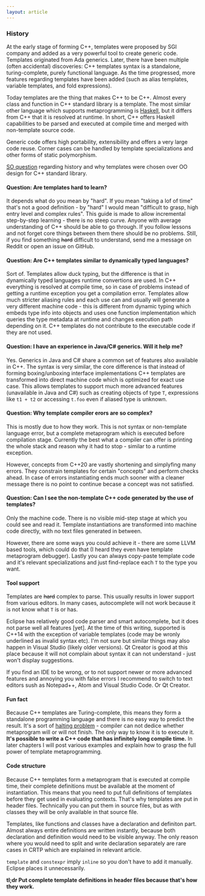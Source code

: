 ```yaml
---
layout: article
---
```


### History

At the early stage of forming C++, templates were proposed by SGI company and added as a very powerful tool to create generic code. Templates originated from Ada generics. Later, there have been multiple (often accidental) discoveries: C++ templates syntax is a standalone, turing-complete, purely functional language. As the time progressed, more features regarding templates have been added (such as alias templates, variable templates, and fold expressions).

Today templates are the thing that makes C++ to be C++. Almost every class and function in C++ standard library is a template. The most similar other language which supports metaprogramming is [Haskell](https://en.wikipedia.org/wiki/Haskell_(programming_language)), but it differs from C++ that it is resolved at runtime. In short, C++ offers Haskell capabilities to be parsed and executed at compile time and merged with non-template source code. 

Generic code offers high portability, extensibility and offers a very large code reuse. Corner cases can be handled by template specializations and other forms of static polymorphism.

[SO question](https://stackoverflow.com/questions/1039853/why-is-the-c-stl-is-so-heavily-based-on-templates-and-not-on-interfaces) regarding history and why templates were chosen over OO design for C++ standard library.

#### Question: Are templates hard to learn?

It depends what do you mean by "hard". If you mean "taking a lof of time" that's not a good definition - by "hard" I would mean "difficult to grasp, high entry level and complex rules". This guide is made to allow incremental step-by-step learning - there is no steep curve. Anyone with average understanding of C++ should be able to go through. If you follow lessons and not forget core things between them there should be no problems. Still, if you find something ~~hard~~ difficult to understand, send me a message on Reddit or open an issue on GitHub.

#### Question: Are C++ templates similar to dynamically typed languages?

Sort of. Templates allow duck typing, but the difference is that in dynamically typed languages runtime convertions are used. In C++ everything is resolved at compile time, so in case of problems instead of getting a runtime exception you get a compilation error. Templates allow much stricter aliasing rules and each use can and usually will generate a very different machine code - this is different from dynamic typing which embeds type info into objects and uses one function implementation which queries the type metadata at runtime and changes execution path depending on it. C++ templates do not contribute to the executable code if they are not used.

#### Question: I have an experience in Java/C# generics. Will it help me?

Yes. Generics in Java and C# share a common set of features also available in C++. The syntax is very similar, the core difference is that instead of forming boxing/unboxing interface implementations C++ templates are transformed into direct machine code which is optimized for exact use case. This allows templates to support much more advanced features (unavailable in Java and C#) such as creating objects of type `T`, expressions like `t1 + t2` or accessing `t.foo` even if aliased type is unknown.

#### Question: Why template compiler erors are so complex?

This is mostly due to how they work. This is not syntax or non-template language error, but a complete metaprogram which is executed before compilation stage. Currently the best what a compiler can offer is printing the whole stack and reason why it had to stop - similar to a runtime exception.

However, concepts from C++20 are vastly shortening and simplyfing many errors. They constrain templates for certain "concepts" and perform checks ahead. In case of errors instantiating ends much sooner with a cleaner message there is no point to continue becase a concept was not satisfied.

#### Question: Can I see the non-template C++ code generated by the use of templates?

Only the machine code. There is no visible mid-step stage at which you could see and read it. Template instantiations are transformed into machine code directly, with no text files generated in between.

However, there are some ways you could achieve it - there are some LLVM based tools, which could do that (I heard they even have template metaprogram debugger). Lastly you can always copy-paste template code and it's relevant specializations and just find-replace each `T` to the type you want.

#### Tool support

Templates are ~~hard~~ complex to parse. This usually results in lower support from various editors. In many cases, autocomplete will not work because it is not know what `T` is or has.

Eclipse has relatively good code parser and smart autocomplete, but it does not parse well all features [yet]. At the time of this writing, supported is C++14 with the exception of variable templates (code may be wronly underlined as invalid syntax etc). I'm not sure but similar things may also happen in Visual Studio (likely older versions). Qt Creator is good at this place because it will not complain about syntax it can not understand - just won't display suggestions.

If you find an IDE to be wrong, or to not support newer or more advanced features and annoying you with false errors I recommend to switch to text editors sush as Notepad++, Atom and Visual Studio Code. Or Qt Creator.

#### Fun fact

Because C++ templates are Turing-complete, this means they form a standalone programming language and there is no easy way to predict the result. It's a sort of [halting problem](https://en.wikipedia.org/wiki/Halting_problem) - compiler can not dedice whether metaprogram will or will not finish. The only way to know it is to execute it. **It's possible to write a C++ code that has infinitely long compile time.** In later chapters I will post various examples and explain how to grasp the full power of template metaprogramming.

#### Code structure

Because C++ templates form a metaprogram that is executed at compile time, their complete definitions must be available at the moment of instantiation. This means that you need to put full definitions of templates before they get used in evaluating contexts. That's why templates are put in header files. Technically you can put them in source files, but as with classes they will be only available in that source file.

Templates, like functions and classes have a declaration and definiton part. Almost always entire definitions are written instantly, because both declaration and definition would need to be visible anyway. The only reason where you would need to split and write declaration separately are rare cases in CRTP which are explained in relevant article.

`template` and `constexpr` imply `inline` so you don't have to add it manually. Eclipse places it unnecessarily.

**tl;dr Put complete template definitions in header files because that's how they work.**

